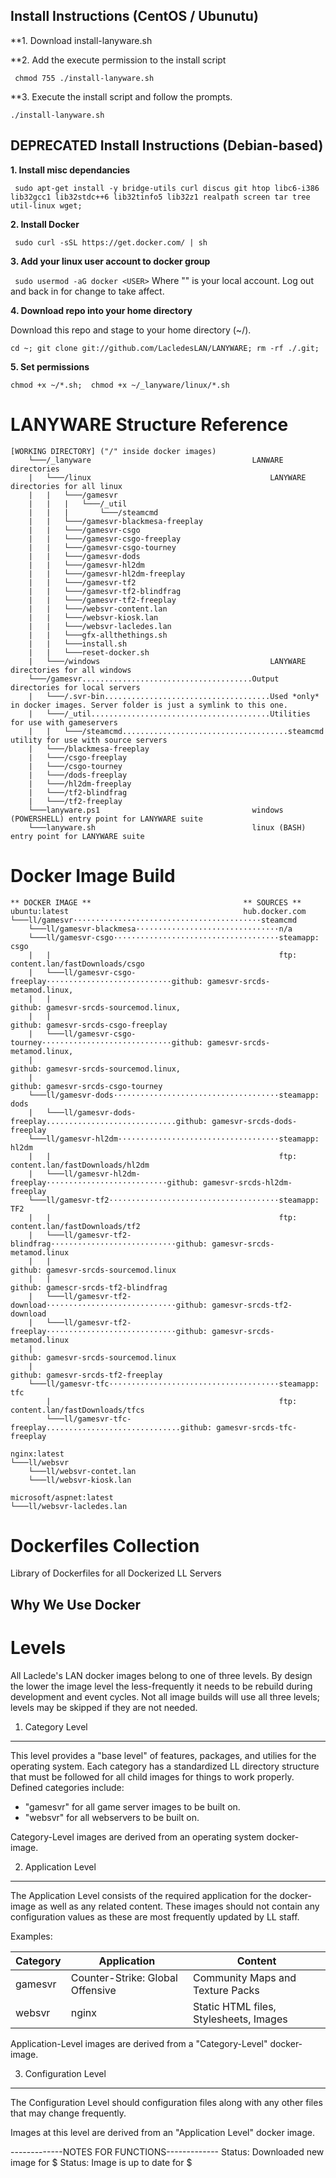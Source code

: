 Install Instructions (CentOS / Ubunutu)
----------------------------------
**1. Download install-lanyware.sh

**2. Add the execute permission to the install script

` chmod 755 ./install-lanyware.sh`

**3. Execute the install script and follow the prompts.

` ./install-lanyware.sh `

DEPRECATED
Install Instructions (Debian-based)
-----------------------------------
**1. Install misc dependancies**

` sudo apt-get install -y bridge-utils curl discus git htop libc6-i386 lib32gcc1 lib32stdc++6 lib32tinfo5 lib32z1 realpath screen tar tree util-linux wget;`

**2. Install Docker**

` sudo curl -sSL https://get.docker.com/ | sh`

**3. Add your linux user account to docker group**

` sudo usermod -aG docker <USER>`
Where "<USER>" is your local account. Log out and back in for change to take affect.

**4. Download repo into your home directory**

Download this repo and stage to your home directory (~/).

`cd ~; git clone git://github.com/LacledesLAN/LANYWARE; rm -rf ./.git;`

**5. Set permissions**

`chmod +x ~/*.sh;  chmod +x ~/_lanyware/linux/*.sh`





LANYWARE Structure Reference
============================
```
[WORKING DIRECTORY] ("/" inside docker images)
	└───/_lanyware                                    LANWARE directories
	|   └───/linux                                        LANYWARE directories for all linux
	|   |   └───/gamesvr
	|   |   |   └───/_util
	|   |   |       └───/steamcmd
	|   |   └───/gamesvr-blackmesa-freeplay
	|   |   └───/gamesvr-csgo
	|   |   └───/gamesvr-csgo-freeplay
	|   |   └───/gamesvr-csgo-tourney
	|   |   └───/gamesvr-dods
	|   |   └───/gamesvr-hl2dm
	|   |   └───/gamesvr-hl2dm-freeplay
	|   |   └───/gamesvr-tf2
	|   |   └───/gamesvr-tf2-blindfrag
	|   |   └───/gamesvr-tf2-freeplay
	|   |   └───/websvr-content.lan
	|   |   └───/websvr-kiosk.lan
	|   |   └───/websvr-lacledes.lan
	|   |   └───gfx-allthethings.sh
	|   |   └───install.sh
	|   |   └───reset-docker.sh
	|   └───/windows                                      LANYWARE directories for all windows
	└───/gamesvr......................................Output directories for local servers
	|   └───/.svr-bin.....................................Used *only* in docker images. Server folder is just a symlink to this one.
    |   └───/_util........................................Utilities for use with gameservers
	|   |   └───/steamcmd.....................................steamcmd utility for use with source servers
	|   └───/blackmesa-freeplay
	|   └───/csgo-freeplay
	|   └───/csgo-tourney
	|   └───/dods-freeplay
	|   └───/hl2dm-freeplay
    |   └───/tf2-blindfrag
    |   └───/tf2-freeplay
	└───lanyware.ps1                                  windows (POWERSHELL) entry point for LANYWARE suite
	└───lanyware.sh                                   linux (BASH) entry point for LANYWARE suite
```

Docker Image Build
==================
```
** DOCKER IMAGE **                                  ** SOURCES **
ubuntu:latest                                       hub.docker.com
└───ll/gamesvr··········································steamcmd
    └───ll/gamesvr-blackmesa································n/a
    └───ll/gamesvr-csgo·····································steamapp: csgo
    |   |                                                   ftp: content.lan/fastDownloads/csgo
    |   └───ll/gamesvr-csgo-freeplay····························github: gamesvr-srcds-metamod.linux,
    |   |                                                       github: gamesvr-srcds-sourcemod.linux,
    |   |                                                       github: gamesvr-srcds-csgo-freeplay
    |   └───ll/gamesvr-csgo-tourney·····························github: gamesvr-srcds-metamod.linux,
    |                                                           github: gamesvr-srcds-sourcemod.linux,
    |                                                           github: gamesvr-srcds-csgo-tourney
    └───ll/gamesvr-dods·····································steamapp: dods
    |   └───ll/gamesvr-dods-freeplay.............................github: gamesvr-srcds-dods-freeplay
    └───ll/gamesvr-hl2dm····································steamapp: hl2dm
    |   |                                                   ftp: content.lan/fastDownloads/hl2dm
    |   └───ll/gamesvr-hl2dm-freeplay···························github: gamesvr-srcds-hl2dm-freeplay
    └───ll/gamesvr-tf2······································steamapp: TF2
    |   |                                                   ftp: content.lan/fastDownloads/tf2
    |   └───ll/gamesvr-tf2-blindfrag····························github: gamesvr-srcds-metamod.linux
    |   |                                                       github: gamesvr-srcds-sourcemod.linux
    |   |                                                       github: gamescr-srcds-tf2-blindfrag
    |   └───ll/gamesvr-tf2-download·····························github: gamesvr-srcds-tf2-download
    |   └───ll/gamesvr-tf2-freeplay·····························github: gamesvr-srcds-metamod.linux
    |                                                           github: gamesvr-srcds-sourcemod.linux
    |                                                           github: gamesvr-srcds-tf2-freeplay
    └───ll/gamesvr-tfc······································steamapp: tfc
        |                                                   ftp: content.lan/fastDownloads/tfcs
        └───ll/gamesvr-tfc-freeplay..............................github: gamesvr-srcds-tfc-freeplay

nginx:latest
└───ll/websvr
    └───ll/websvr-contet.lan
    └───ll/websvr-kiosk.lan

microsoft/aspnet:latest
└───ll/websvr-lacledes.lan
```



Dockerfiles Collection
======================
Library of Dockerfiles for all Dockerized LL Servers

Why We Use Docker
-----------------

Levels
======
All Laclede's LAN docker images belong to one of three levels.  By design the lower the image level the less-frequently it needs to be rebuild during development and event cycles.  Not all image builds will use all three levels; levels may be skipped if they are not needed.

1. Category Level
-----------------
This level provides a "base level" of features, packages, and utilies for the operating system.  Each category has a standardized LL directory structure that must be followed for all child images for things to work properly. Defined categories include:

* "gamesvr" for all game server images to be built on.
* "websvr" for all webservers to be built on.

Category-Level images are derived from an operating system docker-image.

2. Application Level
---------------------
The Application Level consists of the required application for the docker-image as well as any related content. These images should not contain any configuration values as these are most frequently updated by LL staff.

Examples:

| Category | Application                      | Content                                |
|----------|----------------------------------|----------------------------------------|
| gamesvr  | Counter-Strike: Global Offensive | Community Maps and Texture Packs       |
| websvr   | nginx                            | Static HTML files, Stylesheets, Images |

Application-Level images are derived from a "Category-Level" docker-image.

3. Configuration Level
----------------------
The Configuration Level should configuration files along with any other files that may change frequently.



Images at this level are derived from an "Application Level" docker image.


-------------NOTES FOR FUNCTIONS-------------
Status: Downloaded new image for $
Status: Image is up to date for $
